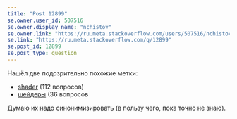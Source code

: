 ```yaml
---
title: "Post 12899"
se.owner.user_id: 507516
se.owner.display_name: "nchistov"
se.owner.link: "https://ru.meta.stackoverflow.com/users/507516/nchistov"
se.link: "https://ru.meta.stackoverflow.com/q/12899"
se.post_id: 12899
se.post_type: question
---
```

<p>Нашёл две подозрительно похожие метки:</p>
<ul>
<li><a href="https://ru.stackoverflow.com/questions/tagged/shader" class="post-tag" title="показать вопросы с меткой [shader]" aria-label="показать вопросы с меткой [shader]" rel="tag" aria-labelledby="tag-shader-tooltip-container">shader</a> (112 вопросов)</li>
<li><a href="https://ru.stackoverflow.com/questions/tagged/%d1%88%d0%b5%d0%b9%d0%b4%d0%b5%d1%80%d1%8b" class="post-tag" title="показать вопросы с меткой [шейдеры]" aria-label="показать вопросы с меткой [шейдеры]" rel="tag" aria-labelledby="tag-шейдеры-tooltip-container">шейдеры</a> (36 вопросов</li>
</ul>
<p>Думаю их надо синонимизировать (в пользу чего, пока точно не знаю).</p>
